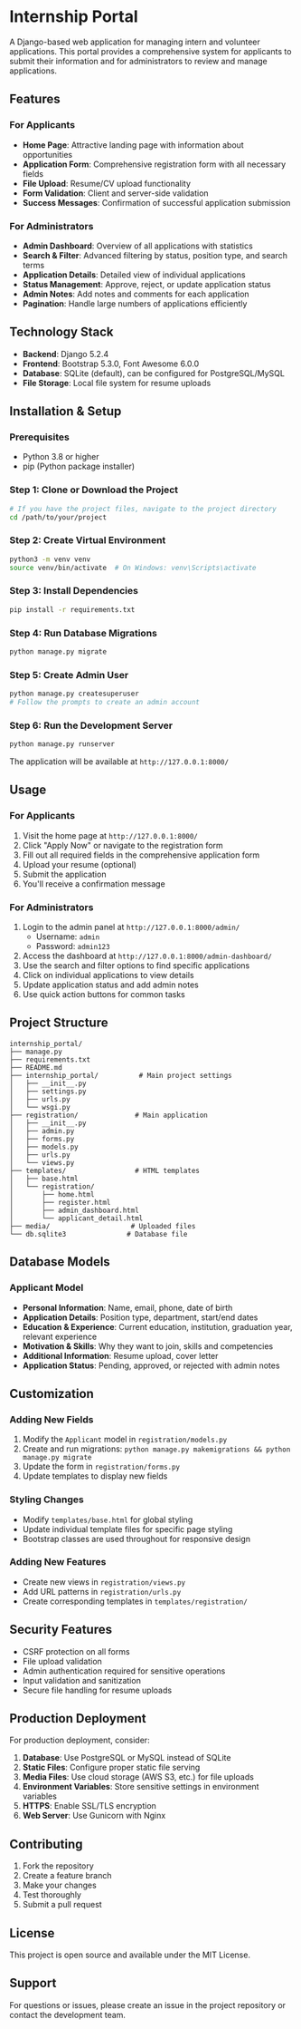 # Internship Portal

A Django-based web application for managing intern and volunteer applications. This portal provides a comprehensive system for applicants to submit their information and for administrators to review and manage applications.

## Features

### For Applicants
- **Home Page**: Attractive landing page with information about opportunities
- **Application Form**: Comprehensive registration form with all necessary fields
- **File Upload**: Resume/CV upload functionality
- **Form Validation**: Client and server-side validation
- **Success Messages**: Confirmation of successful application submission

### For Administrators
- **Admin Dashboard**: Overview of all applications with statistics
- **Search & Filter**: Advanced filtering by status, position type, and search terms
- **Application Details**: Detailed view of individual applications
- **Status Management**: Approve, reject, or update application status
- **Admin Notes**: Add notes and comments for each application
- **Pagination**: Handle large numbers of applications efficiently

## Technology Stack

- **Backend**: Django 5.2.4
- **Frontend**: Bootstrap 5.3.0, Font Awesome 6.0.0
- **Database**: SQLite (default), can be configured for PostgreSQL/MySQL
- **File Storage**: Local file system for resume uploads

## Installation & Setup

### Prerequisites
- Python 3.8 or higher
- pip (Python package installer)

### Step 1: Clone or Download the Project
```bash
# If you have the project files, navigate to the project directory
cd /path/to/your/project
```

### Step 2: Create Virtual Environment
```bash
python3 -m venv venv
source venv/bin/activate  # On Windows: venv\Scripts\activate
```

### Step 3: Install Dependencies
```bash
pip install -r requirements.txt
```

### Step 4: Run Database Migrations
```bash
python manage.py migrate
```

### Step 5: Create Admin User
```bash
python manage.py createsuperuser
# Follow the prompts to create an admin account
```

### Step 6: Run the Development Server
```bash
python manage.py runserver
```

The application will be available at `http://127.0.0.1:8000/`

## Usage

### For Applicants
1. Visit the home page at `http://127.0.0.1:8000/`
2. Click "Apply Now" or navigate to the registration form
3. Fill out all required fields in the comprehensive application form
4. Upload your resume (optional)
5. Submit the application
6. You'll receive a confirmation message

### For Administrators
1. Login to the admin panel at `http://127.0.0.1:8000/admin/`
   - Username: `admin`
   - Password: `admin123`
2. Access the dashboard at `http://127.0.0.1:8000/admin-dashboard/`
3. Use the search and filter options to find specific applications
4. Click on individual applications to view details
5. Update application status and add admin notes
6. Use quick action buttons for common tasks

## Project Structure

```
internship_portal/
├── manage.py
├── requirements.txt
├── README.md
├── internship_portal/          # Main project settings
│   ├── __init__.py
│   ├── settings.py
│   ├── urls.py
│   └── wsgi.py
├── registration/              # Main application
│   ├── __init__.py
│   ├── admin.py
│   ├── forms.py
│   ├── models.py
│   ├── urls.py
│   └── views.py
├── templates/                 # HTML templates
│   ├── base.html
│   └── registration/
│       ├── home.html
│       ├── register.html
│       ├── admin_dashboard.html
│       └── applicant_detail.html
├── media/                    # Uploaded files
└── db.sqlite3               # Database file
```

## Database Models

### Applicant Model
- **Personal Information**: Name, email, phone, date of birth
- **Application Details**: Position type, department, start/end dates
- **Education & Experience**: Current education, institution, graduation year, relevant experience
- **Motivation & Skills**: Why they want to join, skills and competencies
- **Additional Information**: Resume upload, cover letter
- **Application Status**: Pending, approved, or rejected with admin notes

## Customization

### Adding New Fields
1. Modify the `Applicant` model in `registration/models.py`
2. Create and run migrations: `python manage.py makemigrations && python manage.py migrate`
3. Update the form in `registration/forms.py`
4. Update templates to display new fields

### Styling Changes
- Modify `templates/base.html` for global styling
- Update individual template files for specific page styling
- Bootstrap classes are used throughout for responsive design

### Adding New Features
- Create new views in `registration/views.py`
- Add URL patterns in `registration/urls.py`
- Create corresponding templates in `templates/registration/`

## Security Features

- CSRF protection on all forms
- File upload validation
- Admin authentication required for sensitive operations
- Input validation and sanitization
- Secure file handling for resume uploads

## Production Deployment

For production deployment, consider:

1. **Database**: Use PostgreSQL or MySQL instead of SQLite
2. **Static Files**: Configure proper static file serving
3. **Media Files**: Use cloud storage (AWS S3, etc.) for file uploads
4. **Environment Variables**: Store sensitive settings in environment variables
5. **HTTPS**: Enable SSL/TLS encryption
6. **Web Server**: Use Gunicorn with Nginx

## Contributing

1. Fork the repository
2. Create a feature branch
3. Make your changes
4. Test thoroughly
5. Submit a pull request

## License

This project is open source and available under the MIT License.

## Support

For questions or issues, please create an issue in the project repository or contact the development team. 